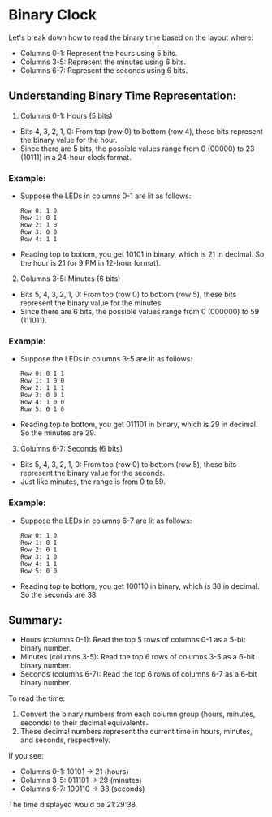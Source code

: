 # Binary Clock

Let's break down how to read the binary time based on the layout where:

- Columns 0-1: Represent the hours using 5 bits.
- Columns 3-5: Represent the minutes using 6 bits.
- Columns 6-7: Represent the seconds using 6 bits.

## Understanding Binary Time Representation:

1. Columns 0-1: Hours (5 bits)

- Bits 4, 3, 2, 1, 0: From top (row 0) to bottom (row 4), these bits represent the binary value for the hour.
- Since there are 5 bits, the possible values range from 0 (00000) to 23 (10111) in a 24-hour clock format.

### Example:

- Suppose the LEDs in columns 0-1 are lit as follows:

    ```
    Row 0: 1 0
    Row 1: 0 1
    Row 2: 1 0
    Row 3: 0 0
    Row 4: 1 1
    ```

- Reading top to bottom, you get 10101 in binary, which is 21 in decimal. So the hour is 21 (or 9 PM in 12-hour format).

2. Columns 3-5: Minutes (6 bits)

- Bits 5, 4, 3, 2, 1, 0: From top (row 0) to bottom (row 5), these bits represent the binary value for the minutes.
- Since there are 6 bits, the possible values range from 0 (000000) to 59 (111011).

### Example:

- Suppose the LEDs in columns 3-5 are lit as follows:

    ```
    Row 0: 0 1 1
    Row 1: 1 0 0
    Row 2: 1 1 1
    Row 3: 0 0 1
    Row 4: 1 0 0
    Row 5: 0 1 0
    ```

- Reading top to bottom, you get 011101 in binary, which is 29 in decimal. So the minutes are 29.

3. Columns 6-7: Seconds (6 bits)

- Bits 5, 4, 3, 2, 1, 0: From top (row 0) to bottom (row 5), these bits represent the binary value for the seconds.
- Just like minutes, the range is from 0 to 59.

### Example:

- Suppose the LEDs in columns 6-7 are lit as follows:

    ```
    Row 0: 1 0
    Row 1: 0 1
    Row 2: 0 1
    Row 3: 1 0
    Row 4: 1 1
    Row 5: 0 0
    ```

- Reading top to bottom, you get 100110 in binary, which is 38 in decimal. So the seconds are 38.

## Summary:
- Hours (columns 0-1): Read the top 5 rows of columns 0-1 as a 5-bit binary number.
- Minutes (columns 3-5): Read the top 6 rows of columns 3-5 as a 6-bit binary number.
- Seconds (columns 6-7): Read the top 6 rows of columns 6-7 as a 6-bit binary number.

To read the time:

1. Convert the binary numbers from each column group (hours, minutes, seconds) to their decimal equivalents.
2. These decimal numbers represent the current time in hours, minutes, and seconds, respectively.

If you see:

- Columns 0-1: 10101 → 21 (hours)
- Columns 3-5: 011101 → 29 (minutes)
- Columns 6-7: 100110 → 38 (seconds)

The time displayed would be 21:29:38.
